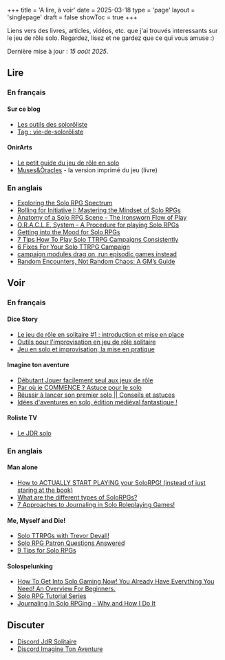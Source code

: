 +++
title = 'A lire, à voir'
date = 2025-03-18
type = 'page'
layout = 'singlepage'
draft = false
showToc = true
+++

Liens vers des livres, articles, vidéos, etc. que j'ai trouvés interessants sur le jeu de rôle solo. Regardez, lisez et ne gardez que ce qui vous amuse :) 

Dernière mise à jour : _15 août 2025_.

## Lire
### En français
#### Sur ce blog
- [Les outils des solorôliste](https://laurenelan.github.io/blog-cabane-jdr/articles/vie-de-soloroliste/outils-de-soloroliste/)
- [Tag : vie-de-solorôliste](https://laurenelan.github.io/blog-cabane-jdr/tags/vie-de-solor%C3%B4liste/)
#### OnirArts
- [Le petit guide du jeu de rôle en solo](https://www.onirarts.com/solo/)
- [Muses&Oracles](https://www.onirarts.com/Muses&Oracles/) - la version imprimé du jeu (livre)
### En anglais
- [Exploring the Solo RPG Spectrum](https://soloist.substack.com/p/exploring-the-solo-rpg-spectrum)
- [Rolling for Initiative I: Mastering the Mindset of Solo RPGs](https://substack.com/inbox/post/158736321)
- [Anatomy of a Solo RPG Scene - The Ironsworn Flow of Play](https://croakerrpgs.substack.com/p/anatomy-of-a-solo-rpg-scene-the-ironsworn)
- [O.R.A.C.L.E. System - A Procedure for playing Solo RPGs](https://croakerrpgs.substack.com/p/oracle-system-a-procedure-for-playing)
- [Getting into the Mood for Solo RPGs](https://croakerrpgs.substack.com/p/getting-into-the-mood-for-solo-rpgs)
- [7 Tips How To Play Solo TTRPG Campaigns Consistently](https://radioactivecarrot.substack.com/p/7-advises-how-to-play-ttrpg-campaigns)
- [6 Fixes For Your Solo TTRPG Campaign](https://castlegrief.substack.com/p/6-fixes-for-your-solo-ttrpg-campaign)
- [campaign modules drag on, run episodic games instead](https://www.domainofmanythings.com/blog/try-running-episodic-games-instead-of-campaigns-for-your-rpg)
- [Random Encounters, Not Random Chaos: A GM’s Guide](https://www.domainofmanythings.com/blog/random-encounters-not-random-chaos-a-gms-guide)

## Voir
### En français
#### Dice Story
- [Le jeu de rôle en solitaire #1 : introduction et mise en place](https://youtu.be/RlzYwv_aN8Q)
- [Outils pour l'improvisation en jeu de rôle solitaire](https://youtu.be/jsftpp-zCHQ)
- [Jeu en solo et improvisation, la mise en pratique](https://youtu.be/GuSKK3Rkpe4)
#### Imagine ton aventure
- [Débutant Jouer facilement seul aux jeux de rôle](https://youtu.be/ZsZjD4n_Fwo)
- [Par où je COMMENCE ? Astuce pour le solo](https://youtu.be/j_LNEMmlyng)
- [Réussir à lancer son premier solo || Conseils et astuces](https://youtu.be/FRs2HeNPCmU)
- [Idées d'aventures en solo, édition médiéval fantastique !](https://youtu.be/XvYQF--LEAU)
#### Roliste TV
- [Le JDR solo](https://youtu.be/tSGPFYQk458)

### En anglais
#### Man alone
- [How to ACTUALLY START PLAYING your SoloRPG! (instead of just staring at the book)](https://youtu.be/mFoBKPggLRk)
- [What are the different types of SoloRPGs?](https://youtu.be/zOuuX3MwBDA)
- [7 Approaches to Journaling in Solo Roleplaying Games!](https://youtu.be/_krWQlYqbzY)
#### Me, Myself and Die!
- [Solo TTRPGs with Trevor Devall!](https://youtu.be/p7WBf46C1pU)
- [Solo RPG Patron Questions Answered](https://youtu.be/OcSXxZ1T9wU)
- [9 Tips for Solo RPGs](https://youtu.be/dgVtt8jC2aA)
#### Solospelunking
- [How To Get Into Solo Gaming Now! You Already Have Everything You Need! An Overview For Beginners.](https://youtu.be/V0G_Eq425Ms)
- [Solo RPG Tutorial Series](https://youtube.com/playlist?list=PLTzJMrmw0lW8ABZrd8J8kVOjY2KHmfORD&feature=shared)
- [Journaling In Solo RPGing - Why and How I Do It](https://youtu.be/p-hBOzudRcc)

## Discuter
- [Discord JdR Solitaire](https://discord.com/invite/pp7Hf7a)
- [Discord Imagine Ton Aventure](https://discord.com/invite/bbxXX9TwRq)